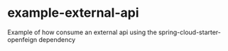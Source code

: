 # example-external-api
Example of how consume an external api using the spring-cloud-starter-openfeign dependency
